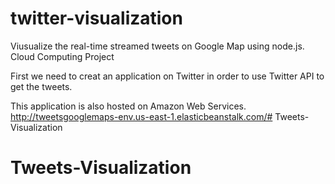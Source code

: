 twitter-visualization
========================

Viusualize the real-time streamed tweets on Google Map using node.js. 
Cloud Computing Project

First we need to creat an application on Twitter in order to use Twitter API to get the tweets.

This application is also hosted on Amazon Web Services.
http://tweetsgooglemaps-env.us-east-1.elasticbeanstalk.com/# Tweets-Visualization
# Tweets-Visualization
